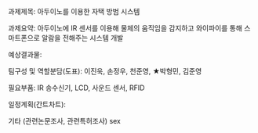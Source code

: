 과제제목: 아두이노를 이용한 자택 방범 시스템

과제요약: 아두이노에 IR 센서를 이용해 물체의 움직임을 감지하고 와이파이를 통해 스마트폰으로 알람을 전해주는 시스템 개발

예상결과물: 

팀구성 및 역할분담(도표): 이진욱, 손정우, 천준영, ★박형민, 김준영

필요부품: IR 송수신기, LCD, 사운드 센서, RFID

일정계획(간트차트): 

기타 (관련논문조사, 관련특허조사)
sex
